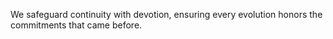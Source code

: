 We safeguard continuity with devotion, ensuring every evolution honors the commitments that came before.
